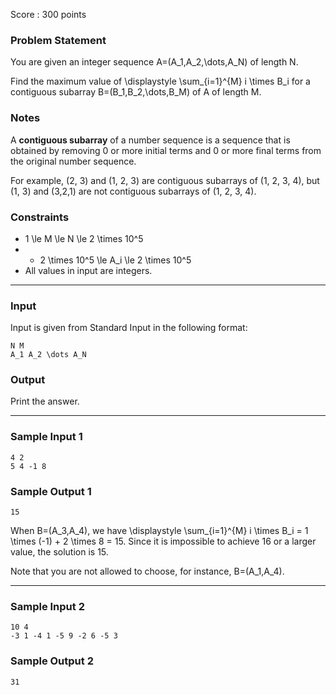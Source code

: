 Score : 300 points

### Problem Statement

You are given an integer sequence A=(A\_1,A\_2,\dots,A\_N) of length N.

Find the maximum value of \displaystyle \sum\_{i=1}^{M} i \times B\_i for a contiguous subarray B=(B\_1,B\_2,\dots,B\_M) of A of length M.

### Notes

A **contiguous subarray** of a number sequence is a sequence that is obtained by removing 0 or more initial terms and 0 or more final terms from the original number sequence.

For example, (2, 3) and (1, 2, 3) are contiguous subarrays of (1, 2, 3, 4), but (1, 3) and (3,2,1) are not contiguous subarrays of (1, 2, 3, 4).

### Constraints

* 1 \le M \le N \le 2 \times 10^5
* - 2 \times 10^5 \le A\_i \le 2 \times 10^5
* All values in input are integers.

---

### Input

Input is given from Standard Input in the following format:

```
N M
A_1 A_2 \dots A_N
```

### Output

Print the answer.

---

### Sample Input 1

```
4 2
5 4 -1 8
```

### Sample Output 1

```
15
```

When B=(A\_3,A\_4), we have \displaystyle \sum\_{i=1}^{M} i \times B\_i = 1 \times (-1) + 2 \times 8 = 15. Since it is impossible to achieve 16 or a larger value, the solution is 15.

Note that you are not allowed to choose, for instance, B=(A\_1,A\_4).

---

### Sample Input 2

```
10 4
-3 1 -4 1 -5 9 -2 6 -5 3
```

### Sample Output 2

```
31
```